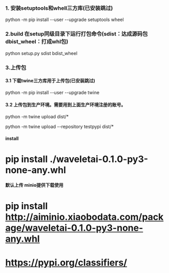 ### 1. 安装setuptools和whell三方库(已安装跳过)

python -m pip install --user --upgrade setuptools wheel

### 2.build 在setup同级目录下运行打包命令(sdist：达成源码包 dbist_wheel：打成whl包)
python setup.py sdist bdist_wheel

### 3.上传包

#### 3.1 下载twine三方库用于上传包(已安装跳过)

python -m pip install --user --upgrade twine

#### 3.2 上传包到生产环境。需要用到上面生产环境注册的账号。

python -m twine upload dist/*

python -m twine upload --repository testpypi dist/*

#### install
# pip install ./waveletai-0.1.0-py3-none-any.whl

#### 默认上传 minio提供下载使用
# pip install http://aiminio.xiaobodata.com/package/waveletai-0.1.0-py3-none-any.whl
#
# https://pypi.org/classifiers/